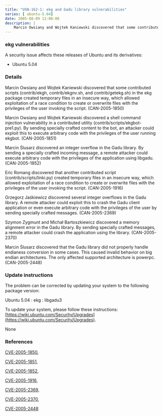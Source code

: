 ```yaml
---
title: "USN-162-1: ekg and Gadu library vulnerabilities"
series: [ ubuntu-5.04]
date: 2005-08-09 12:00:00
description: |
    Marcin Owsiany and Wojtek Kaniewski discovered that some contributed scripts (contrib/ekgh, contrib/ekgnv.sh, and contrib/getekg.sh) in the ekg package created temporary files in an insecure way, which allowed exploitation of a race condition to create or overwrite files with the privileges of the user invoking the script. (CAN-2005-1850)
--- 
```

 
 


### ekg vulnerabilities

A security issue affects these releases of Ubuntu and its derivatives:

* Ubuntu 5.04

### Details

Marcin Owsiany and Wojtek Kaniewski discovered that some contributed scripts (contrib/ekgh, contrib/ekgnv.sh, and contrib/getekg.sh) in the ekg package created temporary files in an insecure way, which allowed exploitation of a race condition to create or overwrite files with the privileges of the user invoking the script. (CAN-2005-1850)

Marcin Owsiany and Wojtek Kaniewski discovered a shell command injection vulnerability in a contributed utility (contrib/scripts/ekgbot-pre1.py). By sending specially crafted content to the bot, an attacker could exploit this to execute arbitrary code with the privileges of the user running ekgbot. (CAN-2005-1851)

Marcin Ślusarz discovered an integer overflow in the Gadu library. By sending a specially crafted incoming message, a remote attacker could execute arbitrary code with the privileges of the application using libgadu. (CAN-2005-1852)

Eric Romang discovered that another contributed script (contrib/scripts/linki.py) created temporary files in an insecure way, which allowed exploitation of a race condition to create or overwrite files with the privileges of the user invoking the script. (CAN-2005-1916)

Grzegorz Jaśkiewicz discovered several integer overflows in the Gadu library. A remote attacker could exploit this to crash the Gadu client application or even execute arbitrary code with the privileges of the user by sending specially crafted messages. (CAN-2005-2369)

Szymon Zygmunt and Michał Bartoszkiewicz discovered a memory alignment error in the Gadu library. By sending specially crafted messages, a remote attacker could crash the application using the library. (CAN-2005-2370)

Marcin Ślusarz discovered that the Gadu library did not properly handle endianess conversion in some cases. This caused invalid behavior on big endian architectures. The only affected supported architecture is powerpc. (CAN-2005-2448)

### Update instructions

The problem can be corrected by updating your system to the following package version:

Ubuntu 5.04
 : ekg 
 : libgadu3 

To update your system, please follow these instructions: [https://wiki.ubuntu.com/Security/Upgrades](https://wiki.ubuntu.com/Security/Upgrades).

None

### References

 
 [CVE-2005-1850](http://people.ubuntu.com/~ubuntu-security/cve/CVE-2005-1850), 

 [CVE-2005-1851](http://people.ubuntu.com/~ubuntu-security/cve/CVE-2005-1851), 

 [CVE-2005-1852](http://people.ubuntu.com/~ubuntu-security/cve/CVE-2005-1852), 

 [CVE-2005-1916](http://people.ubuntu.com/~ubuntu-security/cve/CVE-2005-1916), 

 [CVE-2005-2369](http://people.ubuntu.com/~ubuntu-security/cve/CVE-2005-2369), 

 [CVE-2005-2370](http://people.ubuntu.com/~ubuntu-security/cve/CVE-2005-2370), 

 [CVE-2005-2448](http://people.ubuntu.com/~ubuntu-security/cve/CVE-2005-2448)
 


